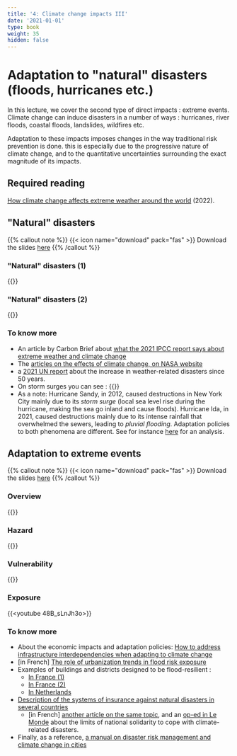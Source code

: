 ```yaml
---
title: '4: Climate change impacts III'
date: '2021-01-01'
type: book
weight: 35
hidden: false
---
```


# Adaptation to "natural" disasters (floods, hurricanes etc.)

<!--more-->
In this lecture, we cover the second type of direct impacts : extreme events. Climate change can induce  disasters in a number of ways : hurricanes, river floods, coastal floods, landslides, wildfires etc.

Adaptation to these impacts imposes changes in the way traditional risk prevention is done. this is especially due to the progressive nature of climate change, and to the quantitative uncertainties surrounding the exact magnitude of its impacts.

## Required reading

[How climate change affects extreme weather around the world](https://www.carbonbrief.org/mapped-how-climate-change-affects-extreme-weather-around-the-world/?utm_campaign=Weekly%20Briefing&utm_content=20220822&utm_medium=email&utm_source=Revue%20newsletter) (2022).

## "Natural" disasters
{{% callout note %}}
{{< icon name="download" pack="fas" >}} Download the slides [here](http://www.centre-cired.fr/wp-content/uploads/2021/09/course-catnat.pdf)
{{% /callout %}}

### "Natural" disasters (1)
{{<youtube chefob0ptu4>}}
### "Natural" disasters (2)
{{<youtube inJlrw4dWLs>}}

### To know more
- An article by Carbon Brief about [what the 2021 IPCC report says about extreme weather and climate change](https://www.carbonbrief.org/explainer-what-the-new-ipcc-report-says-about-extreme-weather-and-climate-change)
- The [articles on the effects of climate change, on NASA website](https://climate.nasa.gov/effects/)
- a [2021 UN report](https://public.wmo.int/en/media/press-release/weather-related-disasters-increase-over-past-50-years-causing-more-damage-fewer) about the increase in weather-related disasters since 50 years.
- On storm surges you can see :
{{<youtube bBa9bVYKLP0>}}
- As a note: Hurricane Sandy, in 2012, caused destructions in New York City mainly due to its *storm surge* (local sea level rise during the hurricane, making the sea go inland and cause floods). Hurricane Ida, in 2021, caused destructions mainly due to its intense rainfall that overwhelmed the sewers, leading to *pluvial flooding*. Adaptation policies to both phenomena are different. See for instance [here](https://www.technologyreview.com/2021/09/03/1034315/ida-dodged-nyc-flood-defenses-climate-change-storm/) for an analysis.

## Adaptation to extreme events 
{{% callout note %}}
{{< icon name="download" pack="fas" >}} Download the slides [here](http://www.centre-cired.fr/wp-content/uploads/2021/09/course-catnat-adaptation.pdf)
{{% /callout %}}

### Overview
{{<youtube wdMzTYRFk6E>}}
### Hazard
{{<youtube gtyexWn_js8>}}
### Vulnerability
{{<youtube TZIEyB1tS9I>}}
### Exposure
{{<youtube 48B_sLnJh3o>}}

 
### To know more
- About the economic impacts and adaptation policies: [How to address infrastructure interdependencies when adapting to climate change](https://www.c40knowledgehub.org/s/article/How-to-address-infrastructure-interdependencies-when-adapting-to-climate-change?language=en_US)
- [in French] [The role of urbanization trends in flood risk exposure](https://www.lemonde.fr/climat/article/2018/10/16/l-urbanisation-joue-un-role-dans-l-augmentation-des-risques-lies-aux-inondations_5370315_1652612.html)
- Examples of buildings and districts designed to be flood-resilient :     
  - [In France (1)](https://www.ecologie.gouv.fr/sites/default/files/Broch_Ame_nagement_A4_web.pdf) 
  - [In France (2)](https://www.institutparisregion.fr/fileadmin/NewEtudes/Etude_1234/NR_709_web.pdf) 
  - [In Netherlands](https://psmag.com/environment/are-the-floating-houses-of-the-netherlands-a-solution-against-the-rising-seas)
- [Description of the systems of insurance against natural disasters in several countries](https://www.sciencedirect.com/science/article/pii/S221242091530159X)
  - [in French] [another article on the same topic](https://www.cairn.info/revue-vie-et-sciences-de-l-entreprise-2014-1-page-60.htm?contenu=article), and an [op-ed in Le Monde](https://www.lemonde.fr/idees/article/2021/01/30/assurer-des-biens-dans-un-climat-deregle-coutera-de-plus-en-plus-cher_6068196_3232.html) about the limits of national solidarity to cope with climate-related disasters.
- Finally, as a reference, [a manual on disaster risk management and climate change in cities](https://uccrn.ei.columbia.edu/sites/default/files/content/pubs/ARC3.2-PDF-Chapter-3-Disasters-and-Risk-wecompress.com_.pdf)



